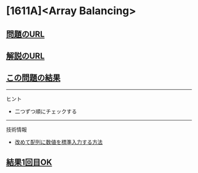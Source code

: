 # \[1611A\]\<Array Balancing\>

## [問題のURL](https://codeforces.com/problemset/problem/1661/A)

## [解説のURL](https://codeforces.com/blog/entry/101790)

## [この問題の結果](https://codeforces.com/contest/1661/status/A)

<!---- 「問題の結果の見方」
 PROBLEMS→問題番号一覧→回答者数→accepted＋言語をセレクトする 
 ---->

-----
ヒント

* 二つずつ順にチェックする

-----
技術情報

* [改めて配列に数値を標準入力する方法](https://cpprefjp.github.io/lang/cpp11/range_based_for.html)

## [結果1回目OK](https://codeforces.com/contest/1661/submission/154481669)

